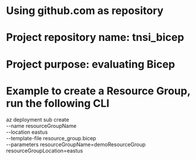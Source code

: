 # Using github.com as repository
# Project repository name: tnsi_bicep
# Project purpose: evaluating Bicep

# Example to create a Resource Group, run the following CLI
az deployment sub create \
  --name resourceGroupName \
  --location eastus \
  --template-file resource_group.bicep \
  --parameters resourceGroupName=demoResourceGroup resourceGroupLocation=eastus

